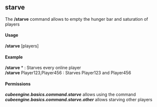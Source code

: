 ## starve ##
The **/starve** command allows to empty the hunger bar and saturation of players

#### Usage ####
**/starve** [players]

#### Example ####
**/starve** * : Starves every online player  
**/starve** Player123,Player456 : Starves Player123 and Player456

#### Permissions ####
***cubeengine.basics.command.starve*** allows using the command
***cubeengine.basics.command.starve.other*** allows starving other players
